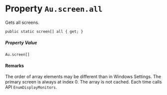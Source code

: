 # Property `Au.screen.all`

Gets all screens.

```
public static screen[] all { get; }
```

##### Property Value

`Au.screen[]`

#### Remarks

The order of array elements may be different than in Windows Settings. The primary screen is always at index 0. The array is not cached. Each time calls API `EnumDisplayMonitors`.